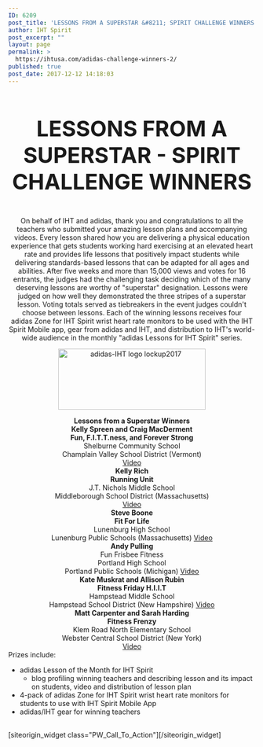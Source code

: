 ```yaml
---
ID: 6209
post_title: 'LESSONS FROM A SUPERSTAR &#8211; SPIRIT CHALLENGE WINNERS'
author: IHT Spirit
post_excerpt: ""
layout: page
permalink: >
  https://ihtusa.com/adidas-challenge-winners-2/
published: true
post_date: 2017-12-12 14:18:03
---
```

<div id="pl-6209"  class="panel-layout" ><div id="pg-6209-0"  class="panel-grid panel-no-style"  data-style="{&quot;background_display&quot;:&quot;tile&quot;}" ><div id="pgc-6209-0-0"  class="panel-grid-cell"  data-weight="1" ><div id="panel-6209-0-0-0" class="so-panel widget widget_black-studio-tinymce widget_black_studio_tinymce panel-first-child" data-index="0" data-style="{&quot;background_image_attachment&quot;:false,&quot;background_display&quot;:&quot;tile&quot;,&quot;featured_widgets&quot;:&quot;&quot;,&quot;bigger_title&quot;:&quot;&quot;}" ><div class="textwidget"><h3 style="font-size: 44px; text-align: center;">LESSONS FROM A SUPERSTAR - SPIRIT CHALLENGE WINNERS</h3></div></div><div id="panel-6209-0-0-1" class="so-panel widget widget_black-studio-tinymce widget_black_studio_tinymce panel-last-child" data-index="1" data-style="{&quot;background_image_attachment&quot;:false,&quot;background_display&quot;:&quot;tile&quot;,&quot;featured_widgets&quot;:&quot;&quot;,&quot;bigger_title&quot;:&quot;&quot;}" ><div class="textwidget"><p style="text-align: center;">On behalf of IHT and adidas, thank you and congratulations to all the teachers who submitted your amazing lesson plans and accompanying videos. Every lesson shared how you are delivering a physical education experience that gets students working hard exercising at an elevated heart rate and provides life lessons that positively impact students while delivering standards-based lessons that can be adapted for all ages and abilities. After five weeks and more than 15,000 views and votes for 16 entrants, the judges had the challenging task deciding which of the many deserving lessons are worthy of "superstar" designation. Lessons were judged on how well they demonstrated the three stripes of a superstar lesson. Voting totals served as tiebreakers in the event judges couldn't choose between lessons. Each of the winning lessons receives four adidas Zone for IHT Spirit wrist heart rate monitors to be used with the IHT Spirit Mobile app, gear from adidas and IHT, and distribution to IHT's world-wide audience in the monthly "adidas Lessons for IHT Spirit" series.</p>
<p style="text-align: center;"><a href="https://ihtusa.com/wp-content/uploads/2015/07/BOS-IHT_lockup_h_4Cp.png"><img class="aligncenter wp-image-5503 size-medium" src="https://ihtusa.com/wp-content/uploads/2015/07/BOS-IHT_lockup_h_4Cp-300x124.png" alt="adidas-IHT logo lockup2017" width="300" height="124" /></a></p>

<div align="center">
<div><strong>Lessons from a Superstar Winners</strong></div>
<div></div>
<div><strong>Kelly Spreen and Craig MacDerment</strong></div>
<div><strong>Fun, F.I.T.T.ness, and Forever Strong</strong></div>
</div>
<div align="center">Shelburne Community School</div>
<div align="center">Champlain Valley School District (Vermont)</div>
<div align="center"><a href="http://wshe.es/fEDbGhdU" shape="rect">Video</a></div>
<div align="left">
<div></div>
<div style="text-align: center;"><b>Kelly Rich</b></div>
<div style="text-align: center;"><strong>Running Unit</strong></div>
<div style="text-align: center;">J.T. Nichols Middle School</div>
<div style="text-align: center;">Middleborough School District (Massachusetts)</div>
<div style="text-align: center;"><a href="http://wshe.es/wJGfWqKP" target="_blank" rel="noopener">Video</a></div>
<div>
<div align="center"></div>
<div align="center"><strong>Steve Boone</strong></div>
<div align="center"><b>Fit For Life</b></div>
<div align="center">Lunenburg High School</div>
<div align="center">
<div>Lunenburg Public Schools (Massachusetts)
<a href="http://wshe.es/cjE4X0QV" target="_blank" rel="noopener" shape="rect">Video</a></div>
</div>
<div align="center"></div>
<div align="center"><b>Andy Pulling</b></div>
<div align="center">Fun Frisbee Fitness</div>
<div align="center">Portland High School</div>
<div align="center">Portland Public Schools (Michigan)
<a href="http://wshe.es/pC0hBDRs" target="_blank" rel="noopener" shape="rect">Video</a></div>
</div>
<div align="center">
<div align="center"></div>
<div align="center"><b>Kate Muskrat and Allison Rubin</b></div>
<div align="center"><strong>Fitness Friday H.I.I.T</strong></div>
<div align="center">Hampstead Middle School</div>
<div align="center">Hampstead School District (New Hampshire)
<a href="http://wshe.es/IEYQo0C4" target="_blank" rel="noopener" shape="rect">Video</a></div>
</div>
<div align="center">
<div align="center"></div>
<div align="center"><b>Matt Carpenter and Sarah Harding</b></div>
<div align="center"><strong>Fitness Frenzy</strong></div>
<div align="center">Klem Road North Elementary School</div>
<div align="center">Webster Central School District (New York)</div>
<div align="center"><a href="http://wshe.es/U6OkLJcg" target="_blank" rel="noopener" shape="rect">Video</a></div>
</div>
</div>
Prizes include:
<ul>
 	<li>adidas Lesson of the Month for IHT Spirit
<ul>
 	<li>blog profiling winning teachers and describing lesson and its impact on students, video and distribution of lesson plan</li>
</ul>
</li>
 	<li>4-pack of adidas Zone for IHT Spirit wrist heart rate monitors for students to use with IHT Spirit Mobile App</li>
 	<li>adidas/IHT gear for winning teachers</li>
</ul></div></div></div></div><div id="pg-6209-1"  class="panel-grid panel-has-style"  data-style="{&quot;background_image_attachment&quot;:&quot;593&quot;,&quot;background_display&quot;:&quot;tile&quot;,&quot;row_stretch&quot;:&quot;full&quot;}" ><div class="siteorigin-panels-stretch panel-row-style panel-row-style-for-6209-1" data-stretch-type="full" ><div id="pgc-6209-1-0"  class="panel-grid-cell"  data-weight="1" ><div id="panel-6209-1-0-0" class="so-panel widget widget_pw_call_to_action widget-call-to-action panel-first-child panel-last-child" data-index="2" data-style="{&quot;background_display&quot;:&quot;tile&quot;,&quot;featured_widgets&quot;:&quot;&quot;,&quot;bigger_title&quot;:&quot;&quot;}" >[siteorigin_widget class="PW_Call_To_Action"]<input type="hidden" value="{&quot;instance&quot;:{&quot;text&quot;:&quot;&quot;,&quot;button_text&quot;:&quot;&lt;a href=\&quot;#TOP\&quot;&gt;BACK TO TOP&lt;\/a&gt;&quot;},&quot;args&quot;:{&quot;before_widget&quot;:&quot;&lt;div id=\&quot;panel-6209-1-0-0\&quot; class=\&quot;so-panel widget widget_pw_call_to_action widget-call-to-action panel-first-child panel-last-child\&quot; data-index=\&quot;2\&quot; data-style=\&quot;{&amp;quot;background_display&amp;quot;:&amp;quot;tile&amp;quot;,&amp;quot;featured_widgets&amp;quot;:&amp;quot;&amp;quot;,&amp;quot;bigger_title&amp;quot;:&amp;quot;&amp;quot;}\&quot; &gt;&quot;,&quot;after_widget&quot;:&quot;&lt;\/div&gt;&quot;,&quot;before_title&quot;:&quot;&lt;h3 class=\&quot;widget-title\&quot;&gt;&lt;span class=\&quot;widget-title__inline\&quot;&gt;&quot;,&quot;after_title&quot;:&quot;&lt;\/span&gt;&lt;\/h3&gt;&quot;,&quot;widget_id&quot;:&quot;widget-1-0-0&quot;}}" />[/siteorigin_widget]</div></div></div></div></div>

<style type="text/css" class="panels-style" data-panels-style-for-post="6209">@import url(https://ihtusa.com/wp-content/plugins/siteorigin-panels/css/front-flex.min.css); #pgc-6209-0-0 , #pgc-6209-1-0 { width:100%;width:calc(100% - ( 0 * 30px ) ) } #pg-6209-0 , #pl-6209 .so-panel { margin-bottom:30px } #pl-6209 .so-panel:last-child { margin-bottom:0px } #pg-6209-1> .panel-row-style { background-image:url(https://ihtusa.com/wp-content/uploads/2015/04/Dark-Blue-Diamond-Banner.jpg);background-repeat:repeat } @media (max-width:780px){ #pg-6209-0.panel-no-style, #pg-6209-0.panel-has-style > .panel-row-style , #pg-6209-1.panel-no-style, #pg-6209-1.panel-has-style > .panel-row-style { -webkit-flex-direction:column;-ms-flex-direction:column;flex-direction:column } #pg-6209-0 .panel-grid-cell , #pg-6209-1 .panel-grid-cell { margin-right:0 } #pg-6209-0 .panel-grid-cell , #pg-6209-1 .panel-grid-cell { width:100% } #pl-6209 .panel-grid-cell { padding:0 } #pl-6209 .panel-grid .panel-grid-cell-empty { display:none } #pl-6209 .panel-grid .panel-grid-cell-mobile-last { margin-bottom:0px }  } </style>